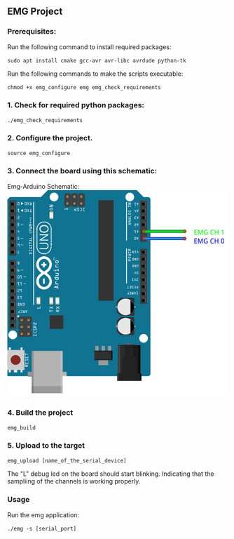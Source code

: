 ## EMG Project

### Prerequisites:

Run the following command to install required packages:

    sudo apt install cmake gcc-avr avr-libc avrdude python-tk

Run the following commands to make the scripts executable:

    chmod +x emg_configure emg emg_check_requirements

### 1. Check for required python packages:
    ./emg_check_requirements

### 2. Configure the project.
    source emg_configure

### 3. Connect the board using this schematic:

Emg-Arduino Schematic:
![alt text](https://github.com/IlievIliya92/EMG/blob/master/source/emg_arduino/schematic/EMG_Arduino.png
 "Emg Arduino schemtaic")

### 4. Build the project
    emg_build

### 5. Upload to the target
    emg_upload [name_of_the_serial_device]

The "L" debug led on the board should start blinking. Indicating
that the sampliing of the channels is working properly.

### Usage
Run the emg application:

    ./emg -s [serial_port]
